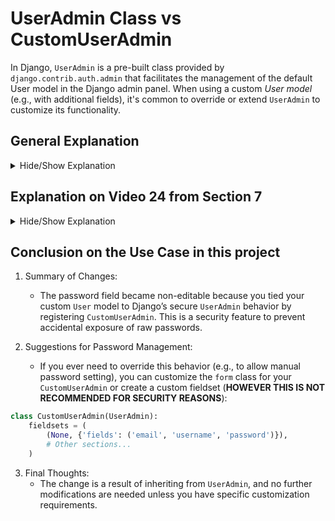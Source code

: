 # UserAdmin Class vs CustomUserAdmin

In Django, `UserAdmin` is a pre-built class provided by `django.contrib.auth.admin` that facilitates the management of the default User model in the Django admin panel. When using a custom *User model* (e.g., with additional fields), it's common to override or extend `UserAdmin` to customize its functionality.

## General Explanation

<details>
    <summary>Hide/Show Explanation</summary>

## Default `UserAdmin`
The `UserAdmin` class in `django.contrib.auth.admin` provides default configurations for managing users in the admin panel. It handles the following:
* Displaying a list of users with fields like username, email and more.
* Providing forms for creating and updating users.
* Managing permissions and groups

### Key Components of `UserAdmin`:
* `list_display`: Defines which fields are displayed in the admin list view.
* `search_fields`: Fields used for search functionality.
* `fieldsets`: Configures how fields are grouped and displayed in the user detail page.
* `add_fieldsets`: Configures fields displayed when adding a new user.

## Custom `UserAdmin`

When you define a custom User Model (e.g., adding fields like `profile_picture`, `phone_number`, etc.), you typically create a custom `UserAdmin` class to customize the admin interface. This involves:
* Extending `UserAdmin` to add or modify fields.
* Overriding the default behavior to support your custom User Model.

### Example: Custom `UserAdmin`
Here's an example of a custom `UserAdmin` for a `Customuser` model:

```python
###############################
###         models.py       ###
###############################
from django.contrib.auth.models import AbstractUser
from django.db import models

class CustomUser(AbstractUser):
    phone_number = models.CharField(
        max_length = 15,
        blank = True,
        null = True
    )

##################################
###         admin.py           ###
##################################
from django.contrib import admin 
from django.contrib.auth.admin import UserAdmin
from .models import CustomUser

class CustomUserAdmin(UserAdmin):
    ## Add custom fields to the list view
    list_display = (
        'username',
        'email',
        'first_name',
        'last_name',
        'is_staff',
        'phone_number'
    )
    # Allow searching by custom fields
    search_fields = (
        'username',
        'email',
        'phone_number'
    )

    fieldsets = UserAdmin.fieldsets + (
        (
            None,
            {
                'fields': (
                    'phone_number'
                )
            }
        ),
    )

    add_fieldsets = UserAdmin.add_fieldsets + (
        (
            None,
            {
                'fields': (
                    'phone_number'
                )
            }
        ),
    )

    admin.site.registe(CustomUser, CustomUserAdmin)
```

### How It Works
1. **Inheritance from** `UserAdmin`
   * By inheriting `UserAdmin`, you retain all the default functionality (e.g., group and permission management).
   * You add custom fields or modify behavior specific to your User model.

2. **Modifying Fields**
   * `list_display` includes your custom fields (e.g., `phone_number`).
   * `fieldsets` and `add_fieldsets` ensure the custom fields are displayed on the user detail and creation forms.

## Key Differences Between Default and Custom `UserAdmin`

| Feature          | Default `UserAdmin`               | Custom `UserAdmin`                  |
| ---------------- | --------------------------------- | ----------------------------------- |
| Fields Displayed | Default User fields only          | Includes additional custom fields   |
| Forms            | Handles default User model        | Adjusted for the custom User model  |
| Behavior         | Standard user management features | Tailored to the application's needs |
| Flexibility      | Limited to default fields         | Fully customizable                  |

### When to Extend UserAdmin:
* If you have a custom User model with additional fields.
* If you want to change how user fields are displayed or handled in the admin.
* If you need to customize search functionality, filtering, or user creation.

</details>


## Explanation on Video 24 from Section 7
<details>
    <summary>Hide/Show Explanation</summary>

<br>

In this case the main reason to add the adding the Custom User Admin was because the password was still editable from the Django Admin Panel, to change that behavior we added the `CustomUserAdmin` class to the `admin.py` as you can see in the next lines

### admin.py
```python
# admin.py
from django.contrib import admin
from .models import User

from django.contrib.auth.admin import UserAdmin

class CustomUserAdmin(UserAdmin):
    filter_horizontal = ()
    list_filter = ()
    fieldsets = ()
    # You can use:
    # list_display = tuple() of all the attributes that we want to display in the admin
    # ordering = ('-date_joined') to order the users in a descending order according to the date_joined


admin.site.register(User)
```

1. `CustomUserAdmin` Class:

   * The `CustomUserAdmin` inherits from Django's `UserAdmin`. By doing so, you reuse much of the functionality of the default admin interface.

   * `filter_horizontal`, `list_filter`, and `fieldsets` are reset to empty tuples, effectively disabling these features unless customized.

   * There are additional attributes like `list_display` and `ordering` that can be added, but in this current setup, these features are not customized`.

2. Why `CustomUserAdmin`?:
 
   * Using `CustomUserAdmin` allows you to extend or modify how the user is displayed in the admin interface, but currently, your implementation makes only minimal changes (i.e., resetting certain options).

### Why the Password Became Non-Editable in the Admin

The reason the password is now non-editable after registering the CustomUserAdmin lies in the default behavior of Django's UserAdmin class and how the AbstractBaseUser works. Here's the explanation:

1. Default Behavior of `UserAdmin`:

The default UserAdmin in Django hides the password field in the admin interface. Instead of displaying or allowing edits, it provides a "Password" link to change the password via Django’s secure password reset/change mechanism.

2. The **CustomUserAdmin**:

By inheriting from `UserAdmin` without modifying the behavior related to the password field, you retain this default behavior. Django assumes that the `User` model is still password-sensitive and ensures the password is never exposed or directly editable in the admin.

3. Why It Was Editable Before:

Before creating `CustomUserAdmin`, you had not overridden the admin behavior for your custom `User` model. This means the User was treated as a generic model, and all fields (including `password`) were editable in the admin panel by default.

4. What Changed:
   
Registering `CustomUserAdmin` ties your custom User model to `UserAdmin`. Since `UserAdmin` treats `password` as a sensitive field, it prevents direct editing of passwords to enhance security.

5. Password Reset in Admin:

If you want to change a user's password in the admin panel, you can do so via the *"Change password"* form linked from the user’s detail view. This ensures the password is hashed properly.


</details>

## Conclusion on the Use Case in this project

1. Summary of Changes:

   * The password field became non-editable because you tied your custom `User` model to Django’s secure `UserAdmin` behavior by registering `CustomUserAdmin`. This is a security feature to prevent accidental exposure of raw passwords.

2. Suggestions for Password Management:

   * If you ever need to override this behavior (e.g., to allow manual password setting), you can customize the `form` class for your `CustomUserAdmin` or create a custom fieldset (**HOWEVER THIS IS NOT RECOMMENDED FOR SECURITY REASONS**):

```python
class CustomUserAdmin(UserAdmin):
    fieldsets = (
        (None, {'fields': ('email', 'username', 'password')}),
        # Other sections...
    )
```

3. Final Thoughts:
   * The change is a result of inheriting from `UserAdmin`, and no further modifications are needed unless you have specific customization requirements.
